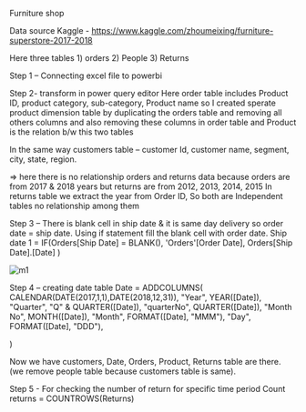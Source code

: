 Furniture shop

Data source Kaggle -  https://www.kaggle.com/zhoumeixing/furniture-superstore-2017-2018

Here three tables 1) orders   2) People   3) Returns

Step 1 – Connecting excel file to powerbi

Step 2- transform in power query editor 
Here order table  includes Product ID, product category, sub-category, Product name so I created sperate product dimension table by duplicating the orders table and removing all others columns and also removing these columns in order table and Product is the relation b/w this two tables

In the same way customers table – customer Id, customer name, segment, city, state, region.


=>  here there is no relationship orders and returns data because orders are from 2017 & 2018 years but returns are from 2012, 2013, 2014, 2015 
In returns table we extract the year from Order ID, 
So both are Independent tables no relationship among them 

Step 3 – There is blank cell in ship date & it is same day delivery so order date = ship date. Using if statement fill the blank cell with order date.
Ship date 1 = 
IF(Orders[Ship Date] = BLANK(),
  'Orders'[Order Date],
 Orders[Ship Date].[Date]
)

 ![m1](https://user-images.githubusercontent.com/86475444/138491158-b7acfa30-cdec-4a2f-978e-ff9d33da6b03.gif)




Step 4 – creating date table
Date = 
ADDCOLUMNS(
    CALENDAR(DATE(2017,1,1),DATE(2018,12,31)),
    "Year", YEAR([Date]),
    "Quarter", "Q" & QUARTER([Date]),
    "quarterNo", QUARTER([Date]),
    "Month No", MONTH([Date]),
    "Month", FORMAT([Date], "MMM"),
    "Day", FORMAT([Date], "DDD"),

)


Now we have customers, Date, Orders, Product, Returns table are there. (we remove people table because customers table is same).


Step 5 - 
For checking the number of return for specific time period 
Count returns = 
COUNTROWS(Returns)


